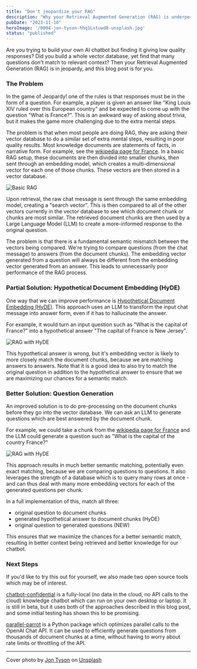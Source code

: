 ```yaml
---
title: "Don't jeopardize your RAG"
description: "Why your Retrieval Augmented Generation (RAG) is underperforming, and what to do about it"
pubDate: "2023-11-10"
heroImage: '/0004-jon-tyson-hhq1Lxtuwd8-unsplash.jpg'
status: "published"
---
```


Are you trying to build your own AI chatbot but finding it giving low quality responses?
Did you build a whole vector database, yet find that many questions don't match to relevant context?
Then your Retrieval Augmented Generation (RAG) is in jeopardy, and this blog post is for you.

### The Problem

In the game of Jeopardy! one of the rules is that responses must be in the form of a question.
For example, a player is given an answer like "King Louis XIV ruled over this European country" and be
expected to come up with the question "What is France?".  This is an awkward way of asking about trivia,
but it makes the game more challenging due to the extra mental steps.

The problem is that when most people are doing RAG, they are asking their vector database to do a similar set of
extra mental steps, resulting in poor quality results.  Most knowledge documents are statements of facts, in narrative form.  For example, see the
[wikipedia page for France](https://en.wikipedia.org/wiki/France).  In a basic RAG setup, these documents are then
divided into smaller chunks, then sent through an embedding model, which creates a multi-dimensional vector for each
one of those chunks.  These vectors are then stored in a vector database.

![Basic RAG](/0004-jeopardize-rag-1.drawio.png)

Upon retrieval, the raw chat message is sent through the same embedding model, creating a "search vector".  This is then
compared to all of the other vectors currently in the vector database to see which document chunk or chunks are most similar.
The retrieved document chunks are then used by a Large Language Model (LLM) to create a more-informed response to the original question.

The problem is that there is a fundamental semantic mismatch between the vectors being compared.  We're trying to compare questions (from the chat message)
to answers (from the document chunks).  The embedding vector generated from a question will always be different from the embedding vector
generated from an answer.  This leads to unnecessarily poor performance of the RAG process.

### Partial Solution: Hypothetical Document Embedding (HyDE)

One way that we can improve performance is [Hypothetical Document Embedding (HyDE)](https://arxiv.org/abs/2212.10496).
This approach uses an LLM to transform the input chat message into answer form, even if it has to hallucinate the answer.

For example, it would turn an input question such as "What is the capital of France?" into a hypothetical answer
"The capital of France is New Jersey".

![RAG with HyDE](/0004-jeopardize-rag-2.drawio.png)

This hypothetical answer is wrong, but it's embedding vector is likely to more closely match
the document chunks, because we are matching answers to answers.  Note that it is a good idea to also try to match the original
question in addition to the hypothetical answer to ensure that we are maximizing our chances for a semantic match.

### Better Solution: Question Generation

An improved solution is to do pre-processing on the document chunks before they go into the vector database.
We can ask an LLM to generate questions which are best answered by the document chunk.

For example, we could take a chunk from the [wikipedia page for France](https://en.wikipedia.org/wiki/France)
and the LLM could generate a question such as "What is the capital of the country France?"

![RAG with HyDE](/0004-jeopardize-rag-3.drawio.png)

This approach results in much better semantic matching, potentially even exact matching, because we are comparing
questions to questions.  It also leverages the strength of a database which is to query many rows at once - and can
thus deal with many more embedding vectors for each of the generated questions per chunk.

In a full implementation of this, match all three:

- original question to document chunks
- generated hypothetical answer to document chunks (HyDE)
- original question to generated questions (NEW)

This ensures that we maximize the chances for a better semantic match, resulting in better context being retrieved
and better knowledge for our chatbot.

### Next Steps

If you'd like to try this out for yourself, we also made two open source tools which may be of interest.

[chatbot-confidential](https://github.com/novex-ai/chatbot-confidential/) is a fully-local (no data in the cloud, no API calls to the cloud)
knowledge chatbot which can run on your own desktop or laptop.  It is still in beta, but it uses both of the approaches described
in this blog post, and some initial testing has shown this to be promising.

[parallel-parrot](https://pypi.org/project/parallel-parrot/) is a Python package which optimizes parallel calls to the OpenAI Chat API.
It can be used to efficiently generate questions from thousands of document chunks at a time, without having to worry about rate limits or
throttling of the API.

---

Cover photo by [Jon Tyson](https://unsplash.com/@jontyson?utm_content=creditCopyText&utm_medium=referral&utm_source=unsplash)
on [Unsplash](https://unsplash.com/photos/white-markee-light-hhq1Lxtuwd8?utm_content=creditCopyText&utm_medium=referral&utm_source=unsplash)

